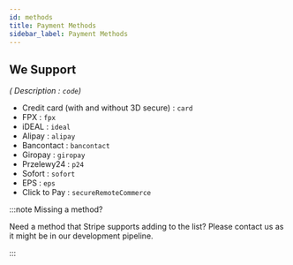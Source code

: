 ```yaml
---
id: methods
title: Payment Methods
sidebar_label: Payment Methods
---
```


## We Support

*( Description : `code`)*

- Credit card (with and without 3D secure) : `card`
- FPX : `fpx`
- iDEAL : `ideal`
- Alipay : `alipay`
- Bancontact : `bancontact`
- Giropay : `giropay`
- Przelewy24 : `p24`
- Sofort : `sofort`
- EPS : `eps`
- Click to Pay : `secureRemoteCommerce`

:::note Missing a method?

Need a method that Stripe supports adding to the list? Please contact us as it might be in our development pipeline.

:::
